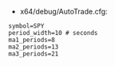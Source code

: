 * x64/debug/AutoTrade.cfg:

```
symbol=SPY
period_width=10 # seconds
ma1_periods=8
ma2_periods=13
ma3_periods=21
```

